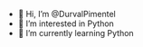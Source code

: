 - 👋 Hi, I’m @DurvalPimentel
- 👀 I’m interested in Python
- 🌱 I’m currently learning Python


<!---
DurvalPimentel/DurvalPimentel is a ✨ special ✨ repository because its `README.md` (this file) appears on your GitHub profile.
You can click the Preview link to take a look at your changes.
--->

